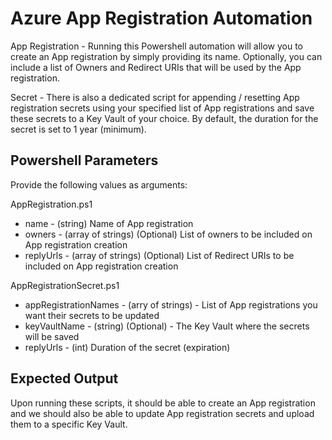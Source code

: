 # Azure App Registration Automation

App Registration - Running this Powershell automation will allow you to create an App registration by simply providing its name. Optionally, you can include a list of Owners and Redirect URIs that will be used by the App registration.

Secret - There is also a dedicated script for appending / resetting App registration secrets using your specified list of App registrations and save these secrets to a Key Vault of your choice. By default, the duration for the secret is set to 1 year (minimum).

## Powershell Parameters

Provide the following values as arguments:

AppRegistration.ps1
- name - (string) Name of App registration
- owners - (array of strings) (Optional) List of owners to be included on App registration creation
- replyUrls - (array of strings) (Optional) List of Redirect URIs to be included on App registration creation

AppRegistrationSecret.ps1
- appRegistrationNames - (arry of strings) - List of App registrations you want their secrets to be updated
- keyVaultName - (string) (Optional) - The Key Vault where the secrets will be saved
- replyUrls - (int) Duration of the secret (expiration)


## Expected Output

Upon running these scripts, it should be able to create an App registration and we should also be able to update App registration secrets and upload them to a specific Key Vault.